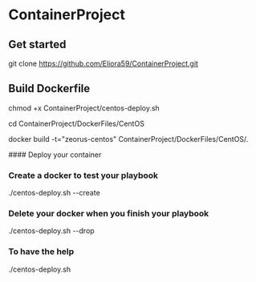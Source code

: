 # ContainerProject

## Get started

git clone https://github.com/Eliora59/ContainerProject.git

## Build Dockerfile

chmod +x ContainerProject/centos-deploy.sh

cd ContainerProject/DockerFiles/CentOS

docker build -t="zeorus-centos" ContainerProject/DockerFiles/CentOS/.

#### Deploy your container

### Create a docker to test your playbook

./centos-deploy.sh --create

### Delete your docker when you finish your playbook

./centos-deploy.sh --drop

### To have the help

./centos-deploy.sh